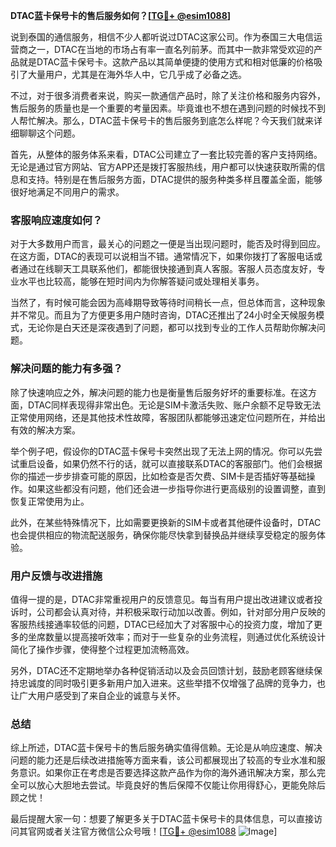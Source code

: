**DTAC蓝卡保号卡的售后服务如何？[[TG💪+ @esim1088](https://t.me/s/esim1088)]**

说到泰国的通信服务，相信不少人都听说过DTAC这家公司。作为泰国三大电信运营商之一，DTAC在当地的市场占有率一直名列前茅。而其中一款非常受欢迎的产品就是DTAC蓝卡保号卡。这款产品以其简单便捷的使用方式和相对低廉的价格吸引了大量用户，尤其是在海外华人中，它几乎成了必备之选。

不过，对于很多消费者来说，购买一款通信产品时，除了关注价格和服务内容外，售后服务的质量也是一个重要的考量因素。毕竟谁也不想在遇到问题的时候找不到人帮忙解决。那么，DTAC蓝卡保号卡的售后服务到底怎么样呢？今天我们就来详细聊聊这个问题。

首先，从整体的服务体系来看，DTAC公司建立了一套比较完善的客户支持网络。无论是通过官方网站、官方APP还是拨打客服热线，用户都可以快速获取所需的信息和支持。特别是在售后服务方面，DTAC提供的服务种类多样且覆盖全面，能够很好地满足不同用户的需求。

### 客服响应速度如何？

对于大多数用户而言，最关心的问题之一便是当出现问题时，能否及时得到回应。在这方面，DTAC的表现可以说相当不错。通常情况下，如果你拨打了客服电话或者通过在线聊天工具联系他们，都能很快接通到真人客服。客服人员态度友好，专业水平也比较高，能够在短时间内为你解答疑问或处理相关事务。

当然了，有时候可能会因为高峰期导致等待时间稍长一点，但总体而言，这种现象并不常见。而且为了方便更多用户随时咨询，DTAC还推出了24小时全天候服务模式，无论你是白天还是深夜遇到了问题，都可以找到专业的工作人员帮助你解决问题。

### 解决问题的能力有多强？

除了快速响应之外，解决问题的能力也是衡量售后服务好坏的重要标准。在这方面，DTAC同样表现得非常出色。无论是SIM卡激活失败、账户余额不足导致无法正常使用网络，还是其他技术性故障，客服团队都能够迅速定位问题所在，并给出有效的解决方案。

举个例子吧，假设你的DTAC蓝卡保号卡突然出现了无法上网的情况。你可以先尝试重启设备，如果仍然不行的话，就可以直接联系DTAC的客服部门。他们会根据你的描述一步步排查可能的原因，比如检查是否欠费、SIM卡是否插好等基础操作。如果这些都没有问题，他们还会进一步指导你进行更高级别的设置调整，直到恢复正常使用为止。

此外，在某些特殊情况下，比如需要更换新的SIM卡或者其他硬件设备时，DTAC也会提供相应的物流配送服务，确保你能尽快拿到替换品并继续享受稳定的服务体验。

### 用户反馈与改进措施

值得一提的是，DTAC非常重视用户的反馈意见。每当有用户提出改进建议或者投诉时，公司都会认真对待，并积极采取行动加以改善。例如，针对部分用户反映的客服热线接通率较低的问题，DTAC已经加大了对客服中心的投资力度，增加了更多的坐席数量以提高接听效率；而对于一些复杂的业务流程，则通过优化系统设计简化了操作步骤，使得整个过程更加流畅高效。

另外，DTAC还不定期地举办各种促销活动以及会员回馈计划，鼓励老顾客继续保持忠诚度的同时吸引更多新用户加入进来。这些举措不仅增强了品牌的竞争力，也让广大用户感受到了来自企业的诚意与关怀。

### 总结

综上所述，DTAC蓝卡保号卡的售后服务确实值得信赖。无论是从响应速度、解决问题的能力还是后续改进措施等方面来看，该公司都展现出了较高的专业水准和服务意识。如果你正在考虑是否要选择这款产品作为你的海外通讯解决方案，那么完全可以放心大胆地去尝试。毕竟良好的售后保障不仅能让你用得舒心，更能免除后顾之忧！

最后提醒大家一句：想要了解更多关于DTAC蓝卡保号卡的具体信息，可以直接访问其官网或者关注官方微信公众号哦！[[TG💪+ @esim1088](https://t.me/s/esim1088) ![Image](https://i.postimg.cc/4NQfJmqS/Snipaste-2025-05-13-00-14-12.png)]